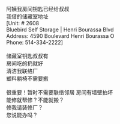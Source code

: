 <br>
<br>
<br>
阿姨我房间钥匙已经给叔叔<br>
我借的储藏室地址<br>
[Unit: # 2608<br>
Bluebird Self Storage | Henri Bourassa Blvd<br>
Address: 4590 Boulevard Henri Bourassa O<br>
Phone: 514-334-2222]<br>
<br>
储藏室钥匙叔叔有<br>
房间吃的扔就好<br>
清洁我联络厂<br>
塑料躺椅不需要搬<br>
<br>
很重要！暂时不需要联络邻居
房间有墙壁拍坏<br>
能修就帮修？不能就搬？<br>
修我请装修厂？<br>
您说能办吗？<br>
<br>
<br>
<br>
<br>
<br>
<br>
<br>


